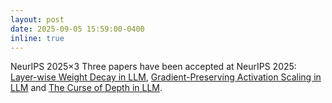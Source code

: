 ```yaml
---
layout: post
date: 2025-09-05 15:59:00-0400
inline: true
---
```


<span class="badge-flag" data-conf="iclr">NeurIPS 2025×3</span>  Three papers have been accepted at NeurIPS 2025: [Layer-wise Weight Decay in LLM](https://arxiv.org/pdf/2506.14562), [Gradient-Preserving Activation Scaling in LLM](https://arxiv.org/pdf/2506.22049) and [The Curse of Depth in LLM](https://arxiv.org/abs/2502.05795).